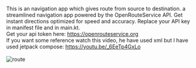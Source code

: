 This is an navigation app which gives route from source to destination. a streamlined navigation app powered by the OpenRouteService API. Get instant directions optimized for speed and accuracy.
Replace your API key in manifest file and in main.kt.
<br>Get your api token here: https://openrouteservice.org
<br>
If you want some reference watch this video, he have used xml but I have used jetpack compose: https://youtu.be/_6EeTp4GxLo
<br><br>
![route](https://github.com/Swapnil-J-Patil/GoogleMapDirectionApp/assets/129786110/fcee5abc-c964-4d5e-b9ce-7383b042f37f)
